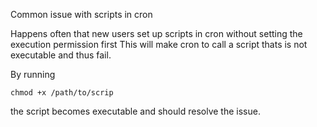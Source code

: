 Common issue with scripts in cron

Happens often that new users set up scripts in cron without setting the execution permission first
This will make cron to call a script thats is not executable and thus fail.

By running 
```
chmod +x /path/to/scrip 
```
the script becomes executable and should resolve the issue.
